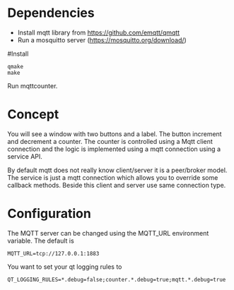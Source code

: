 # Dependencies

* Install mqtt library from https://github.com/emqtt/qmqtt
* Run a mosquitto server (https://mosquitto.org/download/)

#Install

    qmake
    make

Run mqttcounter.

# Concept

You will see a window with two buttons and a label. The button increment and decrement a counter.
The counter is controlled using a Mqtt client connection and the logic is
implemented using a mqtt connection using a service API.

By default mqtt does not really know client/server it is a peer/broker model. The service is just a
mqtt connection which allows you to override some callback methods. Beside this client and server use
same connection type.


# Configuration

The MQTT server can be changed using the MQTT_URL environment variable. The default is

    MQTT_URL=tcp://127.0.0.1:1883

You want to set your qt logging rules to

    QT_LOGGING_RULES=*.debug=false;counter.*.debug=true;mqtt.*.debug=true


